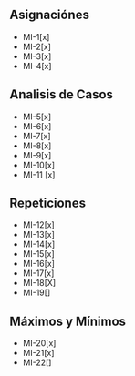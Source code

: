 ## Asignaciónes
- MI-1[x]
- MI-2[x]
- MI-3[x]
- MI-4[x]
## Analisis de Casos
- MI-5[x]
- MI-6[x]
- MI-7[x]
- MI-8[x]
- MI-9[x]
- MI-10[x]
- MI-11 [x]

## Repeticiones
- MI-12[x]
- MI-13[x]
- MI-14[x]
- MI-15[x]
- MI-16[x]
- MI-17[x]
- MI-18[X]
- MI-19[]

## Máximos y Mínimos
- MI-20[x]
- MI-21[x]
- MI-22[]